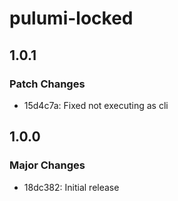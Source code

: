 # pulumi-locked

## 1.0.1

### Patch Changes

- 15d4c7a: Fixed not executing as cli

## 1.0.0

### Major Changes

- 18dc382: Initial release
